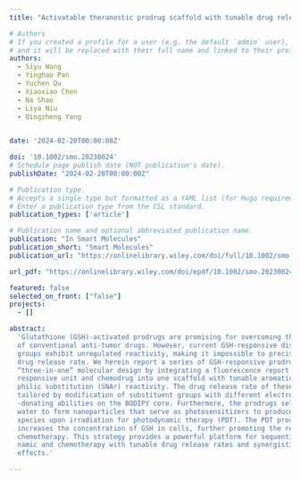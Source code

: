 ```yaml
---
title: "Activatable theranostic prodrug scaffold with tunable drug release rate for sequential photodynamic and chemotherapy"

# Authors
# If you created a profile for a user (e.g. the default `admin` user), write the username (folder name) here
# and it will be replaced with their full name and linked to their profile.
authors:
  - Siyu Wang
  - Yinghao Pan
  - Yuchen Qu
  - Xiaoxiao Chen
  - Na Shao
  - Liya Niu
  - Qingzheng Yang
 

date: '2024-02-20T00:00:00Z'

doi: '10.1002/smo.20230024'
# Schedule page publish date (NOT publication's date).
publishDate: "2024-02-20T00:00:00Z"

# Publication type.
# Accepts a single type but formatted as a YAML list (for Hugo requirements).
# Enter a publication type from the CSL standard.
publication_types: ['article']

# Publication name and optional abbreviated publication name.
publication: "In Smart Molecules"
publication_short: "Smart Molecules"
publication_url: "https://onlinelibrary.wiley.com/doi/full/10.1002/smo.20230024"

url_pdf: "https://onlinelibrary.wiley.com/doi/epdf/10.1002/smo.20230024"

featured: false
selected_on_front: ["false"]
projects:
  - []

abstract: 
  'Glutathione (GSH)-activated prodrugs are promising for overcoming the limitations
  of conventional anti-tumor drugs. However, current GSH-responsive disulfide
  groups exhibit unregulated reactivity, making it impossible to precisely control the
  drug release rate. We herein report a series of GSH-responsive prodrugs with a
  “three-in-one” molecular design by integrating a fluorescence report unit, stimuli-
  responsive unit and chemodrug into one scaffold with tunable aromatic nucleo-
  philic substitution (SNAr) reactivity. The drug release rate of these prodrugs is
  tailored by modification of substituent groups with different electron-withdrawing or
  -donating abilities on the BODIPY core. Furthermore, the prodrugs self-assemble in
  water to form nanoparticles that serve as photosensitizers to produce reactive oxygen
  species upon irradiation for photodynamic therapy (PDT). The PDT process also
  increases the concentration of GSH in cells, further promoting the release of drugs for
  chemotherapy. This strategy provides a powerful platform for sequential photody-
  namic and chemotherapy with tunable drug release rates and synergistic therapeutic
  effects.'

---
```

